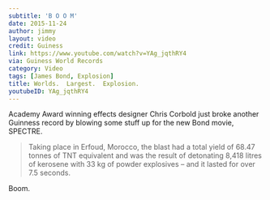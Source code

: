 ```yaml
---
subtitle: 'B O O M'
date: 2015-11-24
author: jimmy
layout: video
credit: Guiness
link: https://www.youtube.com/watch?v=YAg_jqthRY4
via: Guiness World Records
category: Video
tags: [James Bond, Explosion]
title: Worlds.  Largest.  Explosion.
youtubeID: YAg_jqthRY4
---
```


Academy Award winning effects designer Chris Corbold just broke another Guinness record by blowing some stuff up for the new Bond movie, SPECTRE. 

> Taking place in Erfoud, Morocco, the blast had a total yield of 68.47 tonnes of TNT equivalent and was the result of detonating 8,418 litres of kerosene with 33 kg of powder explosives &#8211; and it lasted for over 7.5 seconds.

Boom.


[1]: http://www.guinnessworldrecords.com/news/2015/11/daniel-craig-accepts-certificate-for-largest-film-stunt-explosion-in-latest-bond-405307 "Guiness World Records"